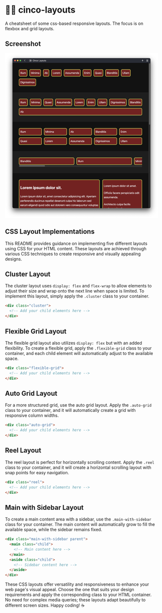 # 🖐🏼 cinco-layouts

A cheatsheet of some css-based responsive layouts. The focus is on flexbox and grid layouts.

## Screenshot

![Screenshot](./cinco-layouts-v1.jpg)

## CSS Layout Implementations

This README provides guidance on implementing five different layouts using CSS for your HTML content. These layouts are achieved through various CSS techniques to create responsive and visually appealing designs.

## Cluster Layout

The cluster layout uses `display: flex` and `flex-wrap` to allow elements to adjust their size and wrap onto the next line when space is limited. To implement this layout, simply apply the `.cluster` class to your container.

```html
<div class="cluster">
  <!-- Add your child elements here -->
</div>
```

## Flexible Grid Layout

The flexible grid layout also utilizes `display: flex` but with an added flexibility. To create a flexible grid, apply the `.flexible-grid` class to your container, and each child element will automatically adjust to the available space.

```html
<div class="flexible-grid">
  <!-- Add your child elements here -->
</div>
```

## Auto Grid Layout

For a more structured grid, use the auto grid layout. Apply the `.auto-grid` class to your container, and it will automatically create a grid with responsive column widths.

```html
<div class="auto-grid">
  <!-- Add your child elements here -->
</div>
```

## Reel Layout

The reel layout is perfect for horizontally scrolling content. Apply the `.reel` class to your container, and it will create a horizontal scrolling layout with snap points for easy navigation.

```html
<div class="reel">
  <!-- Add your child elements here -->
</div>
```

## Main with Sidebar Layout

To create a main content area with a sidebar, use the `.main-with-sidebar` class for your container. The main content will automatically grow to fill the available space, while the sidebar remains fixed.

```html
<div class="main-with-sidebar parent">
  <main class="child">
    <!-- Main content here -->
  </main>
  <aside class="child">
    <!-- Sidebar content here -->
  </aside>
</div>
```

These CSS layouts offer versatility and responsiveness to enhance your web page's visual appeal. Choose the one that suits your design requirements and apply the corresponding class to your HTML container. No need for complex media queries; these layouts adapt beautifully to different screen sizes. Happy coding! ☕️
